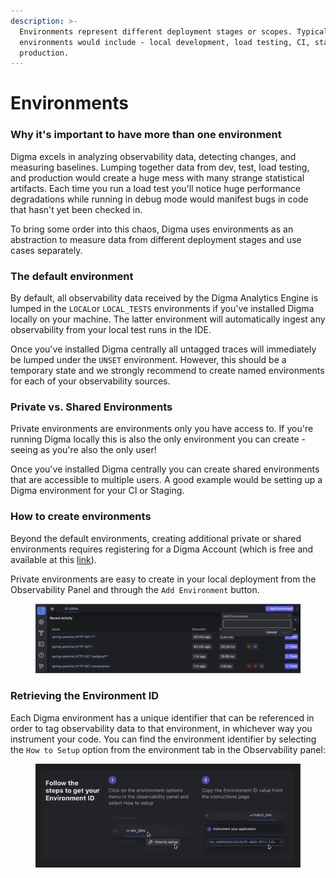 ```yaml
---
description: >-
  Environments represent different deployment stages or scopes. Typical
  environments would include - local development, load testing, CI, staging, or
  production.
---
```


# Environments

### Why it's important to have more than one environment

Digma excels in analyzing observability data, detecting changes, and measuring baselines. Lumping together data from dev, test, load testing, and production would create a huge mess with many strange statistical artifacts. Each time you run a load test you'll notice huge performance degradations while running in debug mode would manifest bugs in code that hasn't yet been checked in.

To bring some order into this chaos, Digma uses environments as an abstraction to measure data from different deployment stages and use cases separately.

### The default environment

By default, all observability data received by the Digma Analytics Engine is lumped in the `LOCAL`or `LOCAL_TESTS` environments if you've installed Digma locally on your machine. The latter environment will automatically ingest any observability from your local test runs in the IDE.

Once you've installed Digma centrally all untagged traces will immediately be lumped under the `UNSET` environment. However, this should be a temporary state and we strongly recommend to create named environments for each of your observability sources.

### Private vs. Shared Environments

Private environments are environments only you have access to. If you're running Digma locally this is also the only environment you can create - seeing as you're also the only user!

Once you've installed Digma centrally you can create shared environments that are accessible to multiple users. A good example would be setting up a Digma environment for your CI or Staging.

### How to create environments

Beyond the default environments, creating additional private or shared environments requires registering for a Digma Account (which is free and available at this [link](https://digma.ai/sign-up)).&#x20;

Private environments are easy to create in your local deployment from the Observability Panel and through the `Add Environment` button.&#x20;

<figure><img src="../.gitbook/assets/image (13).png" alt=""><figcaption></figcaption></figure>

### Retrieving the Environment ID

Each Digma environment has a unique identifier that can be referenced in order to tag observability data to that environment, in whichever way you instrument your code. You can find the environment identifier by selecting the `How to Setup` option from the environment tab in the Observability panel:

<figure><img src="../.gitbook/assets/image (1).png" alt=""><figcaption></figcaption></figure>

